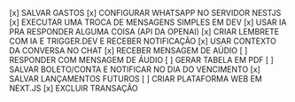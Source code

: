 [x] SALVAR GASTOS 
[x] CONFIGURAR WHATSAPP NO SERVIDOR NESTJS 
[x] EXECUTAR UMA TROCA DE MENSAGENS SIMPLES EM DEV 
[x] USAR IA PRA RESPONDER ALGUMA COISA (API DA OPENAI) 
[x] CRIAR LEMBRETE COM IA E TRIGGER.DEV E RECEBER NOTIFICAÇÃO 
[x] USAR CONTEXTO DA CONVERSA NO CHAT 
[x] RECEBER MENSAGEM DE AÚDIO
[ ] RESPONDER COM MENSAGEM DE ÁUDIO
[ ] GERAR TABELA EM PDF
[ ] SALVAR BOLETO/CONTA E NOTIFICAR NO DIA DO VENCIMENTO
[x] SALVAR LANÇAMENTOS FUTUROS 
[ ] CRIAR PLATAFORMA WEB EM NEXT.JS
[x] EXCLUIR TRANSAÇÂO 
